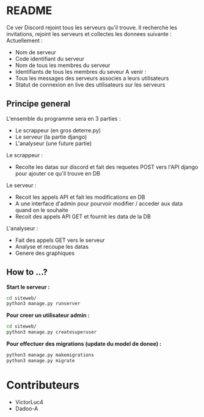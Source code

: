 # README

Ce ver Discord rejoint tous les serveurs qu'il trouve. Il recherche les invitations, rejoint les serveurs et collectes les donnees suivante :  
Actuellement : 
- Nom de serveur
- Code identifiant du serveur
- Nom de tous les membres du serveur
- Identifiants de tous les membres du seveur
A venir :
- Tous les messages des serveurs associes a leurs utilisateurs
- Statut de connexion en live des utilisateurs sur les serveurs

## Principe general

L'ensemble du programme sera  en 3 parties :
- Le scrappeur (en gros deterre.py)
- Le serveur (la partie django)
- L'analyseur (une future partie)

Le scrappeur : 
- Recolte les datas sur discord et fait des requetes POST vers l'API django pour ajouter ce qu'il trouve en DB 

Le serveur  : 
- Recoit les appels API et fait les modifications en DB 
- A une interface d'admin pour pourvoir modifier / acceder aux data quand on le souhaite
- Recoit des appels API GET et fournit les data de la DB 

L'analyseur : 
- Fait des appels GET vers le serveur
- Analyse et recoupe les datas
- Genere des graphiques

## How to ...?

**Start le serveur :**
``` bash
cd siteweb/
python3 manage.py runserver
```

**Pour creer un utilisateur admin :**
``` bash
cd siteweb/
python3 manage.py createsuperuser
```  

**Pour effectuer des migrations (update du model de donee) :**
``` bash
python3 manage.py makemigrations
python3 manage.py migrate
```

# Contributeurs 

- VictorLuc4
- Dadoo-A